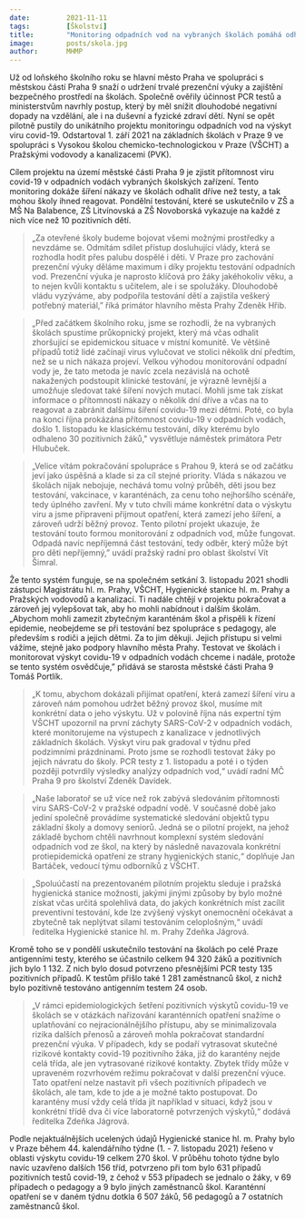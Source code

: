 ```yaml
---
date:         2021-11-11
tags:         [Školství]
title:        "Monitoring odpadních vod na vybraných školách pomáhá odhalit pozitivní případy a zároveň udržet prezenční výuku"
image: 	      posts/skola.jpg
author:       MHMP
---
```


Už od loňského školního roku se hlavní město Praha ve spolupráci s městskou částí Praha 9 snaží o udržení trvalé prezenční výuky a zajištění bezpečného prostředí na školách. Společně ověřily účinnost PCR testů a ministerstvům navrhly postup, který by měl snížit dlouhodobé negativní dopady na vzdělání, ale i na duševní a fyzické zdraví dětí. Nyní se opět pilotně pustily do unikátního projektu monitoringu odpadních vod na výskyt viru covid-19. Odstartoval 1. září 2021 na základních školách v Praze 9 ve spolupráci s Vysokou školou chemicko-technologickou v Praze (VŠCHT) a Pražskými vodovody a kanalizacemi (PVK). 

Cílem projektu na území městské části Praha 9 je zjistit přítomnost viru covid-19 v odpadních vodách vybraných školských zařízení. Tento monitoring dokáže šíření nákazy ve školách odhalit dříve než testy, a tak mohou školy ihned reagovat. Pondělní testování, které se uskutečnilo v ZŠ a MŠ Na Balabence, ZŠ Litvínovská a ZŠ Novoborská vykazuje na každé z nich více než 10 pozitivních dětí.

> „Za otevřené školy budeme bojovat všemi možnými prostředky a nevzdáme se. Odmítám sdílet přístup dosluhující vlády, která se rozhodla hodit přes palubu dospělé i děti. V Praze pro zachování prezenční výuky děláme maximum i díky projektu testování odpadních vod. Prezenční výuka je naprosto klíčová pro žáky jakéhokoliv věku, a to nejen kvůli kontaktu s učitelem, ale i se spolužáky. Dlouhodobě vládu vyzýváme, aby podpořila testování dětí a zajistila veškerý potřebný materiál,” říká primátor hlavního města Prahy Zdeněk Hřib. 

> „Před začátkem školního roku, jsme se rozhodli, že na vybraných školách spustíme průkopnický projekt, který má včas odhalit zhoršující se epidemickou situace v místní komunitě. Ve většině případů totiž lidé začínají virus vylučovat ve stolici několik dní předtím, než se u nich nákaza projeví. Velkou výhodou monitorování odpadní vody je, že tato metoda je navíc zcela nezávislá na ochotě nakažených podstoupit klinické testování, je výrazně levnější a umožňuje sledovat také šíření nových mutací. Mohli jsme tak získat informace o přítomnosti nákazy o několik dní dříve a včas na to reagovat a zabránit dalšímu šíření covidu-19 mezi dětmi. Poté, co byla na konci října prokázána přítomnost covidu-19 v odpadních vodách, došlo 1. listopadu ke klasickému testování, díky kterému bylo odhaleno 30 pozitivních žáků," vysvětluje náměstek primátora Petr Hlubuček.   

> „Velice vítám pokračování spolupráce s Prahou 9, která se od začátku jeví jako úspěšná a klade si za cíl stejné priority. Vláda s nákazou ve školách nijak nebojuje, nechává tomu volný průběh, děti jsou bez testování, vakcinace, v karanténách, za cenu toho nejhoršího scénáře, tedy úplného zavření. My v tuto chvíli máme konkrétní data o výskytu viru a jsme připraveni přijmout opatření, která zamezí jeho šíření, a zároveň udrží běžný provoz. Tento pilotní projekt ukazuje, že testování touto formou monitorování z odpadních vod, může fungovat. Odpadá navíc nepříjemná část testování, tedy odběr, který může být pro děti nepříjemný,” uvádí pražský radní pro oblast školství Vít Šimral.  

Že tento systém funguje, se na společném setkání 3. listopadu 2021 shodli zástupci Magistrátu hl. m. Prahy, VŠCHT, Hygienické stanice hl. m. Prahy a Pražských vodovodů a kanalizací. Ti nadále chtějí v projektu pokračovat a zároveň jej vylepšovat tak, aby ho mohli nabídnout i dalším školám. „Abychom mohli zamezit zbytečným karanténám škol a přispěli k řízení epidemie, neobejdeme se při testování bez spolupráce s pedagogy, ale především s rodiči a jejich dětmi. Za to jim děkuji. Jejich přístupu si velmi vážíme, stejně jako podpory hlavního města Prahy. Testovat ve školách i monitorovat výskyt covidu-19 v odpadních vodách chceme i nadále, protože se tento systém osvědčuje,” přidává se starosta městské části Praha 9 Tomáš Portlík.

> „K tomu, abychom dokázali přijímat opatření, která zamezí šíření viru a zároveň nám pomohou udržet běžný provoz škol, musíme mít konkrétní data o jeho výskytu. Už v polovině října nás expertní tým VŠCHT upozornil na první záchyty SARS-CoV-2 v odpadních vodách, které monitorujeme na výstupech z kanalizace v jednotlivých základních školách. Výskyt viru pak gradoval v týdnu před podzimními prázdninami. Proto jsme se rozhodli testovat žáky po jejich návratu do školy.  PCR testy z 1. listopadu a poté i o týden později potvrdily výsledky analýzy odpadních vod,“ uvádí radní MČ Praha 9 pro školství Zdeněk Davídek.

> „Naše laboratoř se už více než rok zabývá sledováním přítomnosti viru SARS-CoV-2 v pražské odpadní vodě. V současné době jako jediní společně provádíme systematické sledování objektů typu základní školy a domovy seniorů. Jedná se o pilotní projekt, na jehož základě bychom chtěli navrhnout komplexní systém sledování odpadních vod ze škol, na který by následně navazovala konkrétní protiepidemická opatření ze strany hygienických stanic,“ doplňuje Jan Bartáček, vedoucí týmu odborníků z VŠCHT.

> „Spoluúčastí na prezentovaném pilotním projektu sleduje i pražská hygienická stanice možnosti, jakými jinými způsoby by bylo možné získat včas určitá spolehlivá data, do jakých konkrétních míst zacílit preventivní testování, kde lze zvýšený výskyt onemocnění očekávat a zbytečně tak neplýtvat silami testováním celoplošným,“ uvádí ředitelka Hygienické stanice hl. m. Prahy Zdeňka Jágrová.

Kromě toho se v pondělí uskutečnilo testování na školách po celé Praze antigenními testy, kterého se účastnilo celkem 94 320 žáků a pozitivních jich bylo 1 132. Z nich bylo dosud potvrzeno přesnějšími PCR testy 135 pozitivních případů. K testům přišlo také 1 281 zaměstnanců škol, z nichž bylo pozitivně testováno antigenním testem 24 osob.

> „V rámci epidemiologických šetření pozitivních výskytů covidu-19 ve školách se v otázkách nařizování karanténních opatření snažíme o uplatňování co nejracionálnějšího přístupu, aby se minimalizovala rizika dalších přenosů a zároveň mohla pokračovat standardní prezenční výuka. V případech, kdy se podaří vytrasovat skutečné rizikové kontakty covid-19 pozitivního žáka, již do karantény nejde celá třída, ale jen vytrasované rizikové kontakty. Zbytek třídy může v upraveném rozvrhovém režimu pokračovat v další prezenční výuce. Tato opatření nelze nastavit při všech pozitivních případech ve školách, ale tam, kde to jde a je možné takto postupovat. Do karantény musí vždy celá třída jít například v situaci, když jsou v konkrétní třídě dva či více laboratorně potvrzených výskytů,“ dodává ředitelka Zdeňka Jágrová.

Podle nejaktuálnějších ucelených údajů Hygienické stanice hl. m. Prahy bylo v Praze během 44. kalendářního týdne (1. - 7. listopadu 2021) řešeno v oblasti výskytu covidu-19 celkem 270 škol. V průběhu tohoto týdne bylo navíc uzavřeno dalších 156 tříd, potvrzeno při tom bylo 631 případů pozitivních testů covid-19, z čehož v 553 případech se jednalo o žáky, v 69 případech o pedagogy a 9 bylo jiných zaměstnanců škol. Karanténní opatření se v daném týdnu dotkla 6 507 žáků, 56 pedagogů a 7 ostatních zaměstnanců škol.

